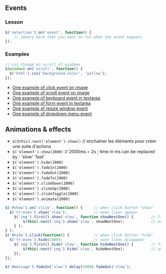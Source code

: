 ## Events 
### Lesson
```javascript
$('selection').on('event', function() {
    // jQuery here that you want to run when the event happens
});
```

### Examples
```javascript
// css change on scroll of windows
$(window).on('scroll', function() {
  $('html').css('background-color', 'yellow');
});
```

- [One example of click event on image](https://codepen.io/eclairereese/pen/rLxMjb)
- [One example of scroll event on image](https://codepen.io/eclairereese/pen/QEyKpx)
- [One example of keyboard event in textarea](https://codepen.io/eclairereese/pen/GqoZze)
- [One example of form event in textarea](https://codepen.io/eclairereese/pen/jrWreG)
- [One example of resize window event](https://codepen.io/eclairereese/pen/xOZExo)
- [One example of dropdown menu event](https://codepen.io/eclairereese/pen/qNbaYZ)

## Animations & effects
- ```$($this).next('element').show()``` // enchaîner les éléments pour créer une suite d'actions      
- ```$('element').show(2000)```         // 2000ms = 2s ; time in ms can be replaced by : 'slow' 'fast'
- ```$('element').hide(2000)```
- ```$('element').fadeIn(2000)```
- ```$('element').fadeOut(2000)```
- ```$('element').fadeTo(2000)```
- ```$('element').slideDown(2000)```
- ```$('element').slideUp(2000)```
- ```$('element').slideToggle(2000)```
- ```$('element').animate(2000)```

```javascript
$('#show').on('click', function() {     // when click button "show"
  $('tr:even').show('slow');            // even lines appear
    $('img').first().show('slow', function showNextOne() {        // first img reappear
        $(this).next('img').show('slow', showNextOne);            // and then the next ones, one by one
    } ); 
} ); 
$('#hide').click(function() {           // when click button "hide"
  $('tr:even').hide(1000);              // even lines disappear
    $('img').first().hide('slow', function hideNextOne() {        // first img disappear
        $(this).next('img').hide('slow', hideNextOne);            // and then the next ones, one by one
    }); 
});

$('#message').fadeIn('slow').delay(2000).fadeOut('slow');
```
